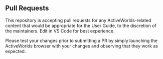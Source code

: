 ## Pull Requests

This repository is accepting pull requests for any ActiveWorlds-related content that would be appropriate for the User Guide, to the discretion of the maintainers. Edit in VS Code for best experience.

Please test your changes prior to submitting a PR by simply launching the ActiveWorlds browser with your changes and observing that they work as expected.